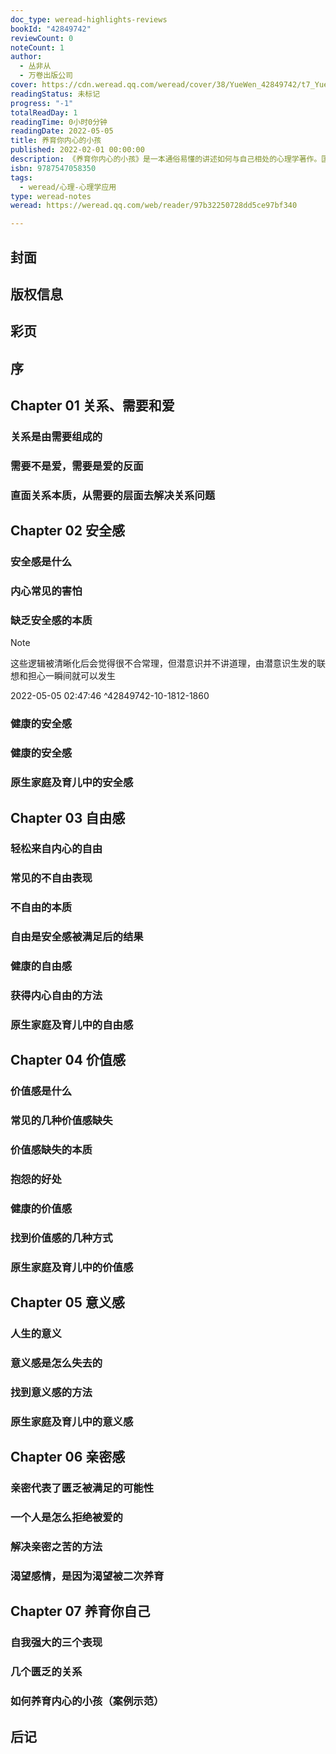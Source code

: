 ```yaml
---
doc_type: weread-highlights-reviews
bookId: "42849742"
reviewCount: 0
noteCount: 1
author:
  - 丛非从
  - 万卷出版公司
cover: https://cdn.weread.qq.com/weread/cover/38/YueWen_42849742/t7_YueWen_42849742.jpg
readingStatus: 未标记
progress: "-1"
totalReadDay: 1
readingTime: 0小时0分钟
readingDate: 2022-05-05
title: 养育你内心的小孩
published: 2022-02-01 00:00:00
description: 《养育你内心的小孩》是一本通俗易懂的讲述如何与自己相处的心理学著作。国家二级心理咨询师丛非从，用十年的线下咨询和教学心得，从安全感、自由感、价值感、意义感、亲密感五个角度切入，36篇文章由点到线、由线到面，层层推进，娓娓道来，用风趣幽默的语言、犀利直接的观察，一举击碎生活中反复出现的负面情绪，直指情感关系中常见的疑难杂症，带领你直探内心需要，从根本解决问题。如果你有一个孤独的内在，你就会发现那里有一个无助的自己，不知道该怎么独自生活。做内心强大的自己并不是硬撑，硬撑是很孤独的，是一出假装强大的独角戏。当你真正倾听自己、从自己内心的角度思考问题，你就走上了独立、强大、自主之路。这个世界会扔给你各种问题，你缺少的从来不是方法，而是底气。本书以配有大量的真实咨询案例，如同面对私人心理咨询师，帮你看到躲藏在内心深处的自己：不相信自己值得被爱，不相信自己已经做得足够好，不相信自己的痛苦可以轻易消散……我们只能通过内心感受来理解自己，同样的，只有内心感受是专属于我们个人的经历。感受到痛苦意味着变好的可能，只要你愿意面对真实的自己。总是喜欢挑毛病，总是躲避亲密关系，总是觉得很愤怒……一切负面情绪，只是在提醒你，内心的需要还没有被满足。与其学习很多技巧，不如从翻开这本书开始，陪自己内心的小孩长大。
isbn: 9787547058350
tags:
  - weread/心理-心理学应用
type: weread-notes
weread: https://weread.qq.com/web/reader/97b32250728dd5ce97bf340

---
```



## 封面

## 版权信息

## 彩页

## 序

## Chapter 01 关系、需要和爱

### 关系是由需要组成的

### 需要不是爱，需要是爱的反面

### 直面关系本质，从需要的层面去解决关系问题

## Chapter 02 安全感

### 安全感是什么

### 内心常见的害怕

### 缺乏安全感的本质

> [!NOTE] 
> 这些逻辑被清晰化后会觉得很不合常理，但潜意识并不讲道理，由潜意识生发的联想和担心一瞬间就可以发生
> 
> 2022-05-05 02:47:46 ^42849742-10-1812-1860

### 健康的安全感

### 健康的安全感

### 原生家庭及育儿中的安全感

## Chapter 03 自由感

### 轻松来自内心的自由

### 常见的不自由表现

### 不自由的本质

### 自由是安全感被满足后的结果

### 健康的自由感

### 获得内心自由的方法

### 原生家庭及育儿中的自由感

## Chapter 04 价值感

### 价值感是什么

### 常见的几种价值感缺失

### 价值感缺失的本质

### 抱怨的好处

### 健康的价值感

### 找到价值感的几种方式

### 原生家庭及育儿中的价值感

## Chapter 05 意义感

### 人生的意义

### 意义感是怎么失去的

### 找到意义感的方法

### 原生家庭及育儿中的意义感

## Chapter 06 亲密感

### 亲密代表了匮乏被满足的可能性

### 一个人是怎么拒绝被爱的

### 解决亲密之苦的方法

### 渴望感情，是因为渴望被二次养育

## Chapter 07 养育你自己

### 自我强大的三个表现

### 几个匮乏的关系

### 如何养育内心的小孩（案例示范）

## 后记

